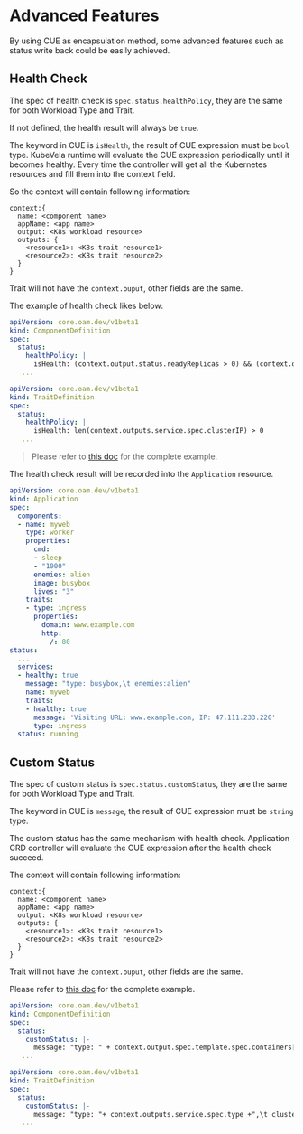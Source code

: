 # Advanced Features

By using CUE as encapsulation method, some advanced features such as status write back could be easily achieved.

## Health Check

The spec of health check is `spec.status.healthPolicy`, they are the same for both Workload Type and Trait.

If not defined, the health result will always be `true`.

The keyword in CUE is `isHealth`, the result of CUE expression must be `bool` type.
KubeVela runtime will evaluate the CUE expression periodically until it becomes healthy. Every time the controller will get all the Kubernetes resources and fill them into the context field.

So the context will contain following information:

```cue
context:{
  name: <component name>
  appName: <app name>
  output: <K8s workload resource>
  outputs: {
    <resource1>: <K8s trait resource1>
    <resource2>: <K8s trait resource2>
  }
}
```

Trait will not have the `context.ouput`, other fields are the same.

The example of health check likes below:

```yaml
apiVersion: core.oam.dev/v1beta1
kind: ComponentDefinition
spec:
  status:
    healthPolicy: |
      isHealth: (context.output.status.readyReplicas > 0) && (context.output.status.readyReplicas == context.output.status.replicas)
   ...
```

```yaml
apiVersion: core.oam.dev/v1beta1
kind: TraitDefinition
spec:
  status:
    healthPolicy: |
      isHealth: len(context.outputs.service.spec.clusterIP) > 0
   ...
```

> Please refer to [this doc](https://github.com/oam-dev/kubevela/blob/master/docs/examplesapp-with-status/template.yaml) for the complete example.

The health check result will be recorded into the `Application` resource.

```yaml
apiVersion: core.oam.dev/v1beta1
kind: Application
spec:
  components:
  - name: myweb
    type: worker    
    properties:
      cmd:
      - sleep
      - "1000"
      enemies: alien
      image: busybox
      lives: "3"
    traits:
    - type: ingress
      properties:
        domain: www.example.com
        http:
          /: 80
status:
  ...
  services:
  - healthy: true
    message: "type: busybox,\t enemies:alien"
    name: myweb
    traits:
    - healthy: true
      message: 'Visiting URL: www.example.com, IP: 47.111.233.220'
      type: ingress
  status: running
```

## Custom Status

The spec of custom status is `spec.status.customStatus`, they are the same for both Workload Type and Trait.

The keyword in CUE is `message`, the result of CUE expression must be `string` type.

The custom status has the same mechanism with health check.
Application CRD controller will evaluate the CUE expression after the health check succeed.

The context will contain following information:

```cue
context:{
  name: <component name>
  appName: <app name>
  output: <K8s workload resource>
  outputs: {
    <resource1>: <K8s trait resource1>
    <resource2>: <K8s trait resource2>
  }
}
```

Trait will not have the `context.ouput`, other fields are the same.


Please refer to [this doc](https://github.com/oam-dev/kubevela/blob/master/docs/examplesapp-with-status/template.yaml) for the complete example.

```yaml
apiVersion: core.oam.dev/v1beta1
kind: ComponentDefinition
spec:
  status:
    customStatus: |-
      message: "type: " + context.output.spec.template.spec.containers[0].image + ",\t enemies:" + context.outputs.gameconfig.data.enemies
   ...
```

```yaml
apiVersion: core.oam.dev/v1beta1
kind: TraitDefinition
spec:
  status:
    customStatus: |-
      message: "type: "+ context.outputs.service.spec.type +",\t clusterIP:"+ context.outputs.service.spec.clusterIP+",\t ports:"+ "\(context.outputs.service.spec.ports[0].port)"+",\t domain"+context.outputs.ingress.spec.rules[0].host
   ...
```
